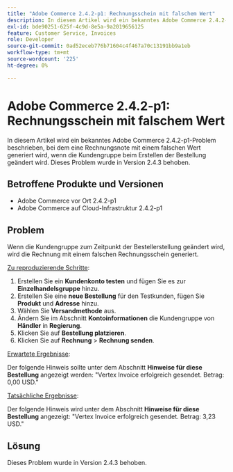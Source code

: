 ```yaml
---
title: "Adobe Commerce 2.4.2-p1: Rechnungsschein mit falschem Wert"
description: In diesem Artikel wird ein bekanntes Adobe Commerce 2.4.2-p1-Problem beschrieben, bei dem eine Rechnungsnote mit einem falschen Wert generiert wird, wenn die Kundengruppe beim Erstellen der Bestellung geändert wird. Dieses Problem wurde in Version 2.4.3 behoben.
exl-id: bde90251-625f-4c9d-8e5a-9a2019656125
feature: Customer Service, Invoices
role: Developer
source-git-commit: 0ad52eceb776b71604c4f467a70c13191bb9a1eb
workflow-type: tm+mt
source-wordcount: '225'
ht-degree: 0%

---
```


# Adobe Commerce 2.4.2-p1: Rechnungsschein mit falschem Wert

In diesem Artikel wird ein bekanntes Adobe Commerce 2.4.2-p1-Problem beschrieben, bei dem eine Rechnungsnote mit einem falschen Wert generiert wird, wenn die Kundengruppe beim Erstellen der Bestellung geändert wird. Dieses Problem wurde in Version 2.4.3 behoben.

## Betroffene Produkte und Versionen

* Adobe Commerce vor Ort 2.4.2-p1
* Adobe Commerce auf Cloud-Infrastruktur 2.4.2-p1

## Problem

Wenn die Kundengruppe zum Zeitpunkt der Bestellerstellung geändert wird, wird die Rechnung mit einem falschen Rechnungsschein generiert.

<u>Zu reproduzierende Schritte</u>:

1. Erstellen Sie ein **Kundenkonto testen** und fügen Sie es zur **Einzelhandelsgruppe** hinzu.
1. Erstellen Sie eine **neue Bestellung** für den Testkunden, fügen Sie **Produkt** und **Adresse** hinzu.
1. Wählen Sie **Versandmethode** aus.
1. Ändern Sie im Abschnitt **Kontoinformationen** die Kundengruppe von **Händler** in **Regierung**.
1. Klicken Sie auf **Bestellung platzieren**.
1. Klicken Sie auf **Rechnung** > **Rechnung senden**.

<u>Erwartete Ergebnisse</u>:

Der folgende Hinweis sollte unter dem Abschnitt **Hinweise für diese Bestellung** angezeigt werden: &quot;Vertex Invoice erfolgreich gesendet. Betrag: 0,00 USD.&quot;

<u>Tatsächliche Ergebnisse</u>:

Der folgende Hinweis wird unter dem Abschnitt **Hinweise für diese Bestellung** angezeigt: &quot;Vertex Invoice erfolgreich gesendet. Betrag: 3,23 USD.&quot;

## Lösung

Dieses Problem wurde in Version 2.4.3 behoben.
